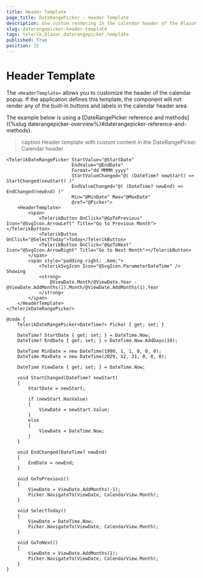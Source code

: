 ```yaml
---
title: Header Template
page_title: DateRangePicker - Header Template
description: Use custom rendering in the calendar header of the Blazor DateRangePicker.
slug: daterangepicker-header-template
tags: telerik,blazor,daterangepicker,template
published: True
position: 15
---
```


# Header Template

The `<HeaderTemplate>` allows you to customize the header of the calendar popup. If the application defines this template, the component will not render any of the built-in buttons and labels in the calendar header area.

The example below is using a [DateRangePicker reference and methods]({%slug daterangepicker-overview%}#daterangepicker-reference-and-methods).

>caption Header template with custom content in the DateRangePicker Calendar header

````CSHTML
<TelerikDateRangePicker StartValue="@StartDate"
                        EndValue="@EndDate"
                        Format="dd MMMM yyyy"
                        StartValueChanged="@( (DateTime? newStart) => StartChanged(newStart) )"
                        EndValueChanged="@( (DateTime? newEnd) => EndChanged(newEnd) )"
                        Min="@MinDate" Max="@MaxDate"
                        @ref="@Picker">
    <HeaderTemplate>
        <span>
            <TelerikButton OnClick="@GoToPrevious" Icon="@SvgIcon.ArrowLeft" Title="Go to Previous Month"></TelerikButton>
            <TelerikButton OnClick="@SelectToday">Today</TelerikButton>
            <TelerikButton OnClick="@GoToNext" Icon="@SvgIcon.ArrowRight" Title="Go to Next Month"></TelerikButton>
        </span>
        <span style="padding-right: .6em;">
            <TelerikSvgIcon Icon="@SvgIcon.ParameterDateTime" /> Showing
            <strong>
                @ViewDate.Month/@ViewDate.Year - @ViewDate.AddMonths(1).Month/@ViewDate.AddMonths(1).Year
            </strong>
        </span>
    </HeaderTemplate>
</TelerikDateRangePicker>

@code {
    TelerikDateRangePicker<DateTime?> Picker { get; set; }

    DateTime? StartDate { get; set; } = DateTime.Now;
    DateTime? EndDate { get; set; } = DateTime.Now.AddDays(10);

    DateTime MinDate = new DateTime(1990, 1, 1, 0, 0, 0);
    DateTime MaxDate = new DateTime(2029, 12, 31, 0, 0, 0);

    DateTime ViewDate { get; set; } = DateTime.Now;

    void StartChanged(DateTime? newStart)
    {
        StartDate = newStart;

        if (newStart.HasValue)
        {
            ViewDate = newStart.Value;
        }
        else
        {
            ViewDate = DateTime.Now;
        }
    }

    void EndChanged(DateTime? newEnd)
    {
        EndDate = newEnd;
    }

    void GoToPrevious()
    {
        ViewDate = ViewDate.AddMonths(-1);
        Picker.NavigateTo(ViewDate, CalendarView.Month);
    }

    void SelectToday()
    {
        ViewDate = DateTime.Now;
        Picker.NavigateTo(ViewDate, CalendarView.Month);
    }

    void GoToNext()
    {
        ViewDate = ViewDate.AddMonths(1);
        Picker.NavigateTo(ViewDate, CalendarView.Month);
    }
}
````
